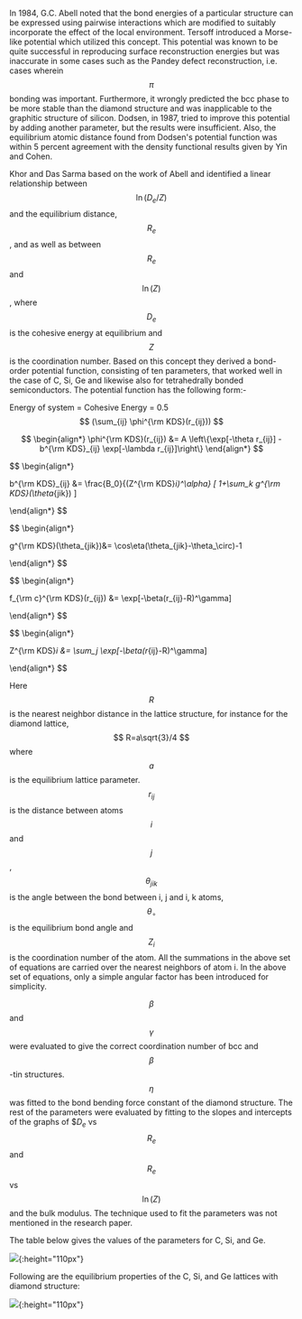 In 1984, G.C. Abell noted that the bond energies of a particular structure can be expressed using pairwise interactions which are modified to suitably incorporate the effect of the local environment. Tersoff introduced a Morse-like potential which utilized this concept. This potential was known to be quite successful in reproducing surface reconstruction energies but was inaccurate in some cases such as the Pandey defect reconstruction, i.e. cases wherein $$\pi$$ bonding was important. Furthermore, it wrongly predicted the bcc phase to be more stable than the diamond structure and was inapplicable to the graphitic structure of silicon. Dodsen, in 1987, tried to improve this potential by adding another parameter, but the results were insufficient. Also, the equilibrium atomic distance found from Dodsen's potential function was within 5 percent agreement with the density functional results given by Yin and Cohen. 

Khor and Das Sarma based on the work of Abell and identified a linear relationship between $$\ln(D_e/Z)$$ and the equilibrium distance, $$R_e$$, and as well as between $$R_e$$ and $$\ln(Z)$$, where $$D_e$$ is the cohesive energy at equilibrium and $$Z$$ is the coordination number. Based on this concept they derived a bond-order potential function, consisting of ten parameters, that worked well in the case of C, Si, Ge and likewise also for tetrahedrally bonded semiconductors. The potential function has the following form:-

Energy of system = Cohesive Energy = 0.5 $$ (\sum_{ij} \phi^{\rm KDS}(r_{ij})) $$

$$
\begin{align*}
  \phi^{\rm KDS}(r_{ij}) &= A \left\{\exp[-\theta r_{ij}] - b^{\rm KDS}_{ij} \exp[-\lambda r_{ij}]\right\}
\end{align*}
$$

$$
\begin{align*}

b^{\rm KDS}_{ij} &= \frac{B_0}{(Z^{\rm KDS}_i)^\alpha}
[ 1+\sum_k g^{\rm KDS}(\theta_{jik}) ]

\end{align*}
$$

$$
\begin{align*}

g^{\rm KDS}(\theta_{jik})&= \cos\eta(\theta_{jik}-\theta_\circ)-1

\end{align*}
$$

$$
\begin{align*}

f_{\rm c}^{\rm KDS}(r_{ij}) &= \exp[-\beta(r_{ij}-R)^\gamma]

\end{align*}
$$

$$
\begin{align*}

Z^{\rm KDS}_i &= \sum_j \exp[-\beta(r_{ij}-R)^\gamma]

\end{align*}
$$

Here $$R$$ is the nearest neighbor distance in the lattice structure, for instance for the diamond lattice, $$ R=a\sqrt{3}/4 $$ where $$a$$ is the equilibrium lattice parameter. $$r_{ij}$$ is the distance between atoms $$i$$ and $$j$$, $$\theta_{jik}$$ is the angle between the bond between i, j and i, k atoms, $$\theta_{\circ}$$ is the equilibrium bond angle and $$Z_i$$ is the coordination number of the atom. All the summations in the above set of equations are carried over the nearest neighbors of atom i. In the above set of equations, only a simple angular factor has been introduced for simplicity. 

$$\beta$$ and $$\gamma$$ were evaluated to give the correct coordination number of bcc and $$\beta$$-tin structures. $$\eta$$ was fitted to the bond bending force constant of the diamond structure. The rest of the parameters were evaluated by fitting to the slopes and intercepts of the graphs of $$D_e$ vs $$R_e$$ and $$R_e$$ vs $$\ln(Z)$$ and the bulk modulus. The technique used to fit the parameters was not mentioned in the research paper.

The table below gives the values of the parameters for C, Si, and Ge.

![](/wimage/MD_697985444380_000/Anshul/FTABLE.png){:height="110px"}

Following are the equilibrium properties of the C, Si, and Ge lattices with diamond structure:

![](/wimage/MD_697985444380_000/Anshul/STABLE.png){:height="110px"}

